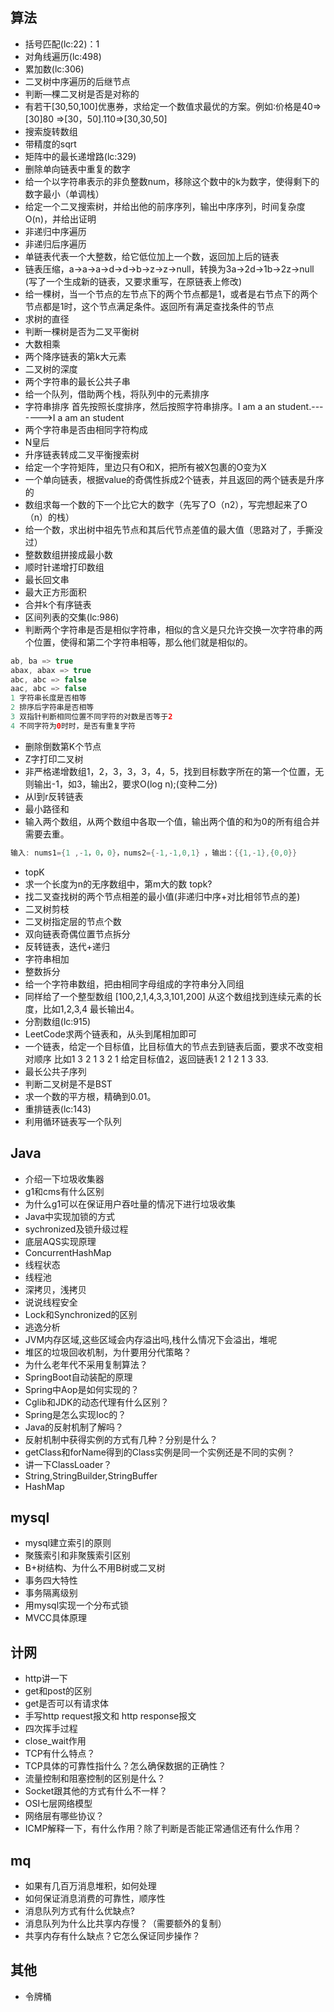 

## 算法

- 括号匹配(lc:22)：1
- 对角线遍历(lc:498)
- 累加数(lc:306)
- 二叉树中序遍历的后继节点
- 判断—棵二叉树是否是对称的
- 有若干[30,50,100]优惠券，求给定一个数值求最优的方案。例如∶价格是40=>[30]80 =>[30，50].110=>[30,30,50]
- 搜索旋转数组
- 带精度的sqrt
- 矩阵中的最长递增路(lc:329)
- 删除单向链表中重复的数字
- 给一个以字符串表示的非负整数num，移除这个数中的k为数字，使得剩下的数字最小（单调栈）
- 给定一个二叉搜索树，并给出他的前序序列，输出中序序列，时间复杂度O(n)，并给出证明
- 非递归中序遍历
- 非递归后序遍历
- 单链表代表一个大整数，给它低位加上一个数，返回加上后的链表
- 链表压缩，a->a->a->d->d->b->z->z->null，转换为3a->2d->1b->2z->null (写了一个生成新的链表，又要求重写，在原链表上修改)
- 给一棵树，当一个节点的左节点下的两个节点都是1，或者是右节点下的两个节点都是1时，这个节点满足条件。返回所有满足查找条件的节点
- 求树的直径
- 判断一棵树是否为二叉平衡树
- 大数相乘
- 两个降序链表的第k大元素
- 二叉树的深度
- 两个字符串的最长公共子串
- 给一个队列，借助两个栈，将队列中的元素排序
- 字符串排序 首先按照长度排序，然后按照字符串排序。I am a an student.------->I a am an student
- 两个字符串是否由相同字符构成
- N皇后
- 升序链表转成二叉平衡搜索树
- 给定一个字符矩阵，里边只有O和X，把所有被X包裹的O变为X
- 一个单向链表，根据value的奇偶性拆成2个链表，并且返回的两个链表是升序的
- 数组求每一个数的下一个比它大的数字（先写了O（n2），写完想起来了O（n）的栈）
- 给一个数，求出树中祖先节点和其后代节点差值的最大值（思路对了，手撕没过）
- 整数数组拼接成最小数
- 顺时针递增打印数组
- 最长回文串
- 最大正方形面积
- 合并k个有序链表
- 区间列表的交集(lc:986)
- 判断两个字符串是否是相似字符串，相似的含义是只允许交换一次字符串的两个位置，使得和第二个字符串相等，那么他们就是相似的。
```java
ab, ba => true
abax, abax => true
abc, abc => false
aac, abc => false
1 字符串长度是否相等
2 排序后字符串是否相等
3 双指针判断相同位置不同字符的对数是否等于2
4 不同字符为0时时，是否有重复字符
```
- 删除倒数第K个节点
- Z字打印二叉树
- 非严格递增数组1，2，3，3，3，4，5，找到目标数字所在的第一个位置，无则输出-1，如3，输出2，要求O(log n);(变种二分)
- 从l到r反转链表
- 最小路径和
- 输入两个数组，从两个数组中各取一个值，输出两个值的和为0的所有组合并需要去重。
```java
输入: nums1={1 ,-1，0，0}，nums2={-1,-1,0,1} ，输出：{{1,-1},{0,0}}
```
- topK
- 求一个长度为n的无序数组中，第m大的数 topk?
- 找二叉查找树的两个节点相差的最小值(非递归中序+对比相邻节点的差)
- 二叉树剪枝
- 二叉树指定层的节点个数
- 双向链表奇偶位置节点拆分
- 反转链表，迭代+递归
- 字符串相加 
- 整数拆分
- 给一个字符串数组，把由相同字母组成的字符串分入同组
- 同样给了一个整型数组 [100,2,1,4,3,3,101,200] 从这个数组找到连续元素的长度，比如1,2,3,4 最长输出4。
- 分割数组(lc:915)
- LeetCode求两个链表和，从头到尾相加即可
- 一个链表，给定一个目标值，比目标值大的节点去到链表后面，要求不改变相对顺序 比如1 3 2 1 3 2 1 给定目标值2，返回链表1 2 1 2 1 3 33.
- 最长公共子序列
- 判断二叉树是不是BST
- 求一个数的平方根，精确到0.01。
- 重排链表(lc:143)
- 利用循环链表写一个队列



## Java
- 介绍一下垃圾收集器
- g1和cms有什么区别
- 为什么g1可以在保证用户吞吐量的情况下进行垃圾收集
- Java中实现加锁的方式
- sychronized及锁升级过程
- 底层AQS实现原理
- ConcurrentHashMap
- 线程状态
- 线程池
- 深拷贝，浅拷贝
- 说说线程安全
- Lock和Synchronized的区别
- 逃逸分析
- JVM内存区域,这些区域会内存溢出吗,栈什么情况下会溢出，堆呢
- 堆区的垃圾回收机制，为什要用分代策略？
- 为什么老年代不采用复制算法？
- SpringBoot自动装配的原理
- Spring中Aop是如何实现的？
- Cglib和JDK的动态代理有什么区别？
- Spring是怎么实现Ioc的？
- Java的反射机制了解吗？
- 反射机制中获得实例的方式有几种？分别是什么？
- getClass和forName得到的Class实例是同一个实例还是不同的实例？
- 讲一下ClassLoader？
- String,StringBuilder,StringBuffer
- HashMap

## mysql
- mysql建立索引的原则
- 聚簇索引和非聚簇索引区别
- B+树结构、为什么不用B树或二叉树
- 事务四大特性
- 事务隔离级别
- 用mysql实现一个分布式锁
- MVCC具体原理

## 计网
- http讲一下
- get和post的区别
- get是否可以有请求体
- 手写http request报文和 http response报文
- 四次挥手过程
- close_wait作用
- TCP有什么特点？
- TCP具体的可靠性指什么？怎么确保数据的正确性？
- 流量控制和阻塞控制的区别是什么？
- Socket跟其他的方式有什么不一样？
- OSI七层网络模型
- 网络层有哪些协议？
- ICMP解释一下，有什么作用？除了判断是否能正常通信还有什么作用？

## mq
- 如果有几百万消息堆积，如何处理
- 如何保证消息消费的可靠性，顺序性
- 消息队列方式有什么优缺点?
- 消息队列为什么比共享内存慢？（需要额外的复制）
- 共享内存有什么缺点？它怎么保证同步操作？



## 其他
- 令牌桶
